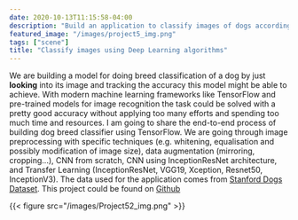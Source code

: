 ```yaml
---
date: 2020-10-13T11:15:58-04:00
description: "Build an application to classify images of dogs according to their breed."
featured_image: "/images/project5_img.png"
tags: ["scene"]
title: "Classify images using Deep Learning algorithms"
---
```


We are building a model for doing breed classification of a dog by just **looking** into its image and tracking the accuracy this model might be able to achieve. With modern machine learning frameworks like TensorFlow and pre-trained models for image recognition the task could be solved with a pretty good accuracy without applying too many efforts and spending too much time and resources. I am going to share the end-to-end process of building dog breed classifier using TensorFlow. We are going through image preprocessing with specific techniques (e.g. whitening, equalisation and possibly modification of image size), data augmentation (mirroring, cropping...), CNN from scratch, CNN using InceptionResNet architecture, and Transfer Learning (InceptionResNet, VGG19, Xception, Resnet50, InceptionV3). The data used for the application comes from [Stanford Dogs Dataset](http://vision.stanford.edu/aditya86/ImageNetDogs/). This project could be found on [Github](https://github.com/daidi06/Project5)

{{< figure src="/images/Project52_img.png" >}}
